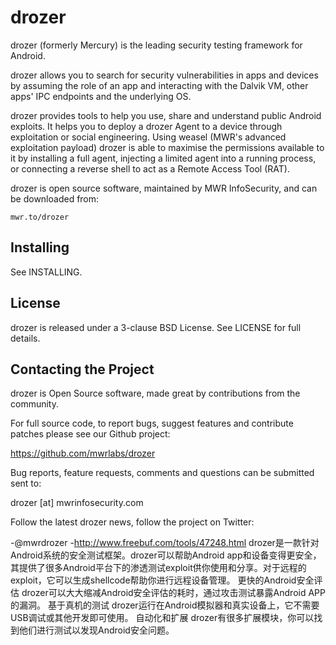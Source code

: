 drozer
======

drozer (formerly Mercury) is the leading security testing framework for Android.

drozer allows you to search for security vulnerabilities in apps and devices by assuming the role of an app and interacting with the Dalvik VM, other apps' IPC endpoints and the underlying OS.

drozer provides tools to help you use, share and understand public Android exploits. It helps you to deploy a drozer Agent to a device through exploitation or social engineering. Using weasel (MWR's advanced exploitation payload) drozer is able to maximise the permissions available to it by installing a full agent, injecting a limited agent into a running process, or connecting a reverse shell to act as a Remote Access Tool (RAT).

drozer is open source software, maintained by MWR InfoSecurity, and can be downloaded from:

    mwr.to/drozer


Installing
----------

See INSTALLING.


License
-------

drozer is released under a 3-clause BSD License. See LICENSE for full details.


Contacting the Project
----------------------

drozer is Open Source software, made great by contributions from the community.

For full source code, to report bugs, suggest features and contribute patches please see our Github project:

  https://github.com/mwrlabs/drozer

Bug reports, feature requests, comments and questions can be submitted sent to:

  drozer [at] mwrinfosecurity.com

Follow the latest drozer news, follow the project on Twitter:

  -@mwrdrozer 
  -http://www.freebuf.com/tools/47248.html
drozer是一款针对Android系统的安全测试框架。drozer可以帮助Android app和设备变得更安全，其提供了很多Android平台下的渗透测试exploit供你使用和分享。对于远程的exploit，它可以生成shellcode帮助你进行远程设备管理。
更快的Android安全评估
drozer可以大大缩减Android安全评估的耗时，通过攻击测试暴露Android APP的漏洞。
基于真机的测试
drozer运行在Android模拟器和真实设备上，它不需要USB调试或其他开发即可使用。
自动化和扩展
drozer有很多扩展模块，你可以找到他们进行测试以发现Android安全问题。
